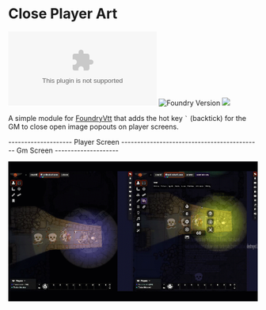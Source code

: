 # Close Player Art
![GitHub release (latest by date and asset)](https://img.shields.io/github/downloads/gsimon2/close-player-art/latest/module.zip)
![Foundry Version](https://img.shields.io/badge/dynamic/json?color=orange&label=Foundry%20Version&query=compatibleCoreVersion&url=https%3A%2F%2Fraw.githubusercontent.com%2Fgsimon2%2Fdramatic-rolls%2Fmain%2Fmodule.json)
[![](https://img.shields.io/badge/Buy%20Me%20A%20Coffee-%243-blue)](https://www.buymeacoffee.com/gsimon2)

A simple module for [FoundryVtt](https://foundryvtt.com/) that adds the hot key ``` ` ``` (backtick) for the GM to close open image popouts on player screens.

-------------------- Player Screen  -------------------------------------------- Gm Screen --------------------

![close-art](close-art.gif)